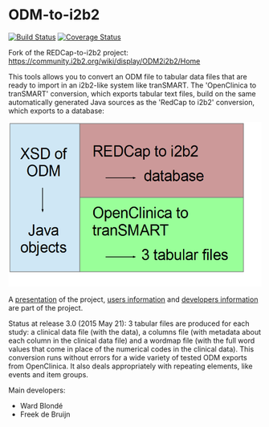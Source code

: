ODM-to-i2b2
===========

[![Build Status](https://travis-ci.org/CTMM-TraIT/trait_odm_to_i2b2.png)](https://travis-ci.org/CTMM-TraIT/trait_odm_to_i2b2)
[![Coverage Status](https://coveralls.io/repos/CTMM-TraIT/trait_odm_to_i2b2/badge.png)](https://coveralls.io/r/CTMM-TraIT/trait_odm_to_i2b2)

Fork of the REDCap-to-i2b2 project: 
https://community.i2b2.org/wiki/display/ODM2i2b2/Home

This tools allows you to convert an ODM file to tabular data files that are ready to import in an i2b2-like system like
tranSMART. The 'OpenClinica to tranSMART' conversion, which exports tabular text files, build on the same automatically
generated Java sources as the 'RedCap to i2b2' conversion, which exports to a database:

![Image project structure](https://github.com/CTMM-TraIT/trait_odm_to_i2b2/blob/master/src/documentation/flag_RedCap_to_OCTM.png)

A [presentation](https://github.com/CTMM-TraIT/trait_odm_to_i2b2/blob/master/src/documentation/ODM%20to%20i2b2%20F2F%20The%20Hyve.pdf)
of the project,
[users information](https://github.com/CTMM-TraIT/trait_odm_to_i2b2/blob/master/src/documentation/UsersInformation.md) and
[developers information](https://github.com/CTMM-TraIT/trait_odm_to_i2b2/blob/master/src/documentation/DevelopersInformation.md)
are part of the project.

Status at release 3.0 (2015 May 21): 3 tabular files are produced for each study: a clinical data file (with the data),
a columns file (with metadata about each column in the clinical data file) and a wordmap file (with the full word values
that come in place of the numerical codes in the clinical data). This conversion runs without errors for a wide
variety of tested ODM exports from OpenClinica. It also deals appropriately with repeating elements,
like events and item groups.

Main developers:
- Ward Blondé
- Freek de Bruijn

